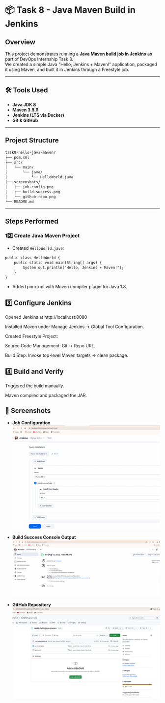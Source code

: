 # 📦 Task 8 - Java Maven Build in Jenkins

##  Overview
This project demonstrates running a **Java Maven build job in Jenkins** as part of DevOps Internship Task 8.  
We created a simple Java "Hello, Jenkins + Maven!" application, packaged it using Maven, and built it in Jenkins through a Freestyle job.

---

## 🛠 Tools Used
- **Java JDK 8**
- **Maven 3.8.6**
- **Jenkins (LTS via Docker)**
- **Git & GitHub**

---

## Project Structure
```
task8-hello-java-maven/
├── pom.xml
├── src/
│   └── main/
│       └── java/
│           └── HelloWorld.java
├── screenshots/
│   ├── job-config.png
│   ├── build-success.png
│   └── github-repo.png
└── README.md
```

---

##  Steps Performed

### 1️2️⃣  Create Java Maven Project
- Created `HelloWorld.java`:
```
public class HelloWorld {
    public static void main(String[] args) {
        System.out.println("Hello, Jenkins + Maven!");
    }
}
```
- Added pom.xml with Maven compiler plugin for Java 1.8.

## 3️⃣  Configure Jenkins

Opened Jenkins at http://localhost:8080

Installed Maven under Manage Jenkins → Global Tool Configuration.

Created Freestyle Project:

Source Code Management: Git → Repo URL.

Build Step: Invoke top-level Maven targets → clean package.
## 4️⃣  Build and Verify
Triggered the build manually.

Maven compiled and packaged the JAR.
## 📸 Screenshots

- **Job Configuration**  
  [![Job Config](screenshots/job-config.png)](screenshots/job-config.png)

- **Build Success Console Output**  
  [![Build Success](screenshots/build-success.png)](screenshots/build-success.png)

- **GitHub Repository**  
  [![GitHub Repo](screenshots/github-repo.png)](screenshots/github-repo.png)

